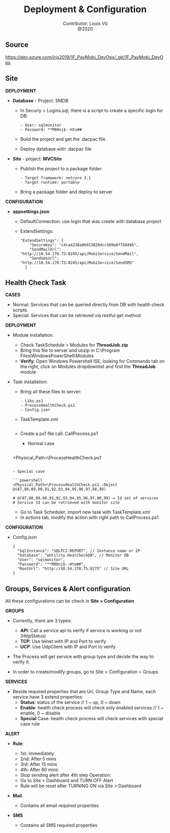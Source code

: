 <h1 align="center">Deployment & Configuration</h1>

<div align="center">
    Contributor: Louis Vũ<br />
	@2020
</div>



## Source

https://dev.azure.com/iris2019/1F_PayMobi_DevOps/_git/1F_PayMobi_DevOps 



## Site

**DEPLOYMENT**

- **Database** - Project: SMDB

  - In Securiy > Logins.sql, there is a script to create a specific login for DB:

    ```
    - User: sqlmonitor
    - Password: **M00nj$--Hto##
    ```

  - Build the project and get the .dacpac file

  - Deploy database with .dacpac file
- **Site** - project: **MVCSite**
  - Publish the project to a package folder:
    
    ```
    - Target framework: netcore 3.1
    - Target runtime: portable
    ```
    
  - Bring a package folder and deploy to server

**CONFIGURATION**

* **appsettings.json**

  * DefaultConnection: use login that was create with database project

  * ExtendSettings:

    ```
    "ExtendSettings": {
    	"SecureKey": "c4ca4238a0b923820dcc509a6f75849b",
        "SendMailUrl": "http://10.54.170.73:8245/api/MobiService/SendMail",
        "SendSmsUrl": "http://10.54.170.73:8245/api/MobiService/SendSMS"
      }
    ```




## Health Check Task

**CASES**

- Normal: Services that can be queried directly from DB with health check scripts
- Special: Services that can be retrieved via restful get method

**DEPLOYMENT**

* Module installation:

  * Check TaskSchedule > Modules for **ThreadJob.zip**
  * Bring this file to server and unzip in C:\Program Files\WindowsPowerShell\Modules
  * **Verify**: Open Windows Powershell ISE, looking for Commands tab on the right, click on Modules dropdownlist and find the **ThreadJob** module

* Task installation:

  * Bring all these files to server:

    ```
    - Libs.ps1
    - ProcessHealthCheck.ps1
    - Config.json
  - TaskTemplate.xml
    ```

  * Create a ps1 file call: CallProcess.ps1

    * Normal case
  
    ```powershell
  <Physical_Path>\ProcessHealthCheck.ps1
    ```

    - Special case
  
    ```powershell
    <Physical_Path>\ProcessHealthCheck.ps1 -Object @(87,88,89,90,91,92,93,94,95,96,97,98,99)
    
    # @(87,88,89,90,91,92,93,94,95,96,97,98,99) = Id set of services
  # Service Id can be retrieved with monitor site
    ```

  - Go to Task Scheduler, import new task with TaskTemplate.xml
  
  * In actions tab, modify the action with right path to CallProcess.ps1

**CONFIGURATION**

- Config.json

  ```
  {
    "SqlInstance": "SQLFCI-REPORT", // Instance name or IP
    "Database": "wUtility.HealCheckDB", // Monitor DB
    "User": "sqlmonitor",
    "Password": "**M00nj$--Hto##",
    "RootUrl": "http://10.54.170.75:8275" // Site URL
  }
  ```



## Groups, Services & Alert configuration

All these configurations can be check in **Site > Configuration**

**GROUPS**

- Currently, there are 3 types:
  - **API**: Call a service api to verify if service is working or not (HttpStatus)
  - **TCP**: Use telnet with IP and Port to verify
  - **UCP**: Use UdpClient with IP and Port to verify

- The Process will get service with group type and decide the way to verify it.

- In order to create/modify groups, go to Site > Configuration > Groups

**SERVICES**

- Beside required properties that are Url, Group Type and Name, each service have 3 extend properties:
  - **Status**: status of the service // 1 ~ up, 0 ~ down
  - **Enable**: health check process will check only enabled services // 1 ~ enable, 0 ~ disable
  - **Special** Case: health check process will check services with special case rule

**ALERT**

- **Rule**:
  - 1st: Immediately
  - 2nd: After 5 mins
  - 3rd: After 15 mins
  - 4th: After 60 mins
  - Stop sending alert after 4th step
    Operation:
  - Go to Site > Dashboard and TURN OFF Alert
  - Rule will be reset after TURNING ON via Site > Dashboard 

- **Mail**
  - Contains all email required properties

- **SMS**
  - Contains all SMS required properties